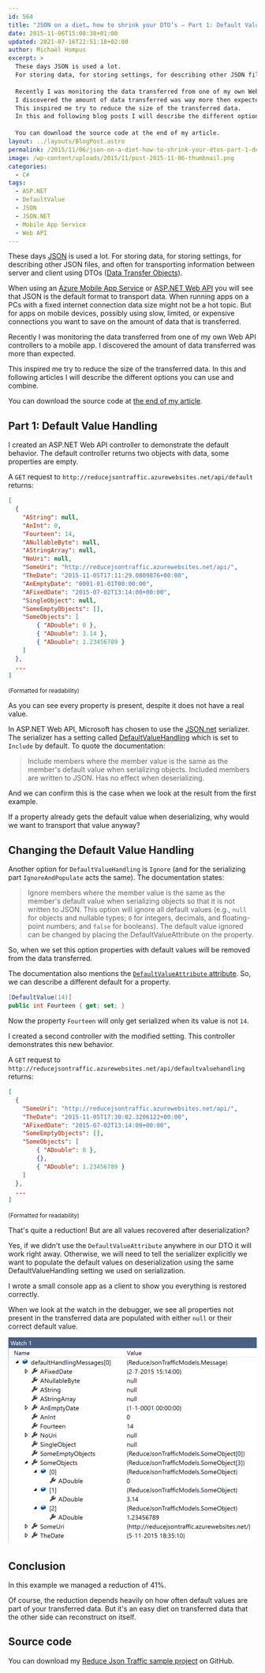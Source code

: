 ```yaml
---
id: 564
title: "JSON on a diet… how to shrink your DTO’s – Part 1: Default Value Handling"
date: 2015-11-06T15:08:38+01:00
updated: 2021-07-16T22:51:18+02:00
author: Michaël Hompus
excerpt: >
  These days JSON is used a lot.
  For storing data, for storing settings, for describing other JSON files, and often for transporting information between server and client using DTOs (Data Transfer Objects).

  Recently I was monitoring the data transferred from one of my own Web API controllers to a mobile app.
  I discovered the amount of data transferred was way more then expected.
  This inspired me try to reduce the size of the transferred data.
  In this and following blog posts I will describe the different options you can use and combine.

  You can download the source code at the end of my article.
layout: ../layouts/BlogPost.astro
permalink: /2015/11/06/json-on-a-diet-how-to-shrink-your-dtos-part-1-default-value-handling/
image: /wp-content/uploads/2015/11/post-2015-11-06-thumbnail.png
categories:
  - C#
tags:
  - ASP.NET
  - DefaultValue
  - JSON
  - JSON.NET
  - Mobile App Service
  - Web API
---
```


These days [JSON](https://en.wikipedia.org/wiki/JSON) is used a lot.
For storing data, for storing settings, for describing other JSON files, and often for transporting information between server and client using DTOs ([Data Transfer Objects](https://en.wikipedia.org/wiki/Data_transfer_object)).

When using an [Azure Mobile App Service](https://azure.microsoft.com/en-us/services/app-service/mobile?WT.mc_id=DT-MVP-5004268) or [ASP.NET Web API](https://dotnet.microsoft.com/apps/aspnet/apis) you will see that JSON is the default format to transport data.
When running apps on a PCs with a fixed internet connection data size might not be a hot topic.
But for apps on mobile devices, possibly using slow, limited, or expensive connections you want to save on the amount of data that is transferred.

<!--more-->

Recently I was monitoring the data transferred from one of my own Web API controllers to a mobile app.
I discovered the amount of data transferred was more than expected.

This inspired me try to reduce the size of the transferred data.
In this and following articles I will describe the different options you can use and combine.

You can download the source code at [the end of my article](#source-code).

## Part 1: Default Value Handling

I created an ASP.NET Web API controller to demonstrate the default behavior.
The default controller returns two objects with data, some properties are empty.

A `GET` request to `http://reducejsontraffic.azurewebsites.net/api/default` returns:

```json
[
  {
    "AString": null,
    "AnInt": 0,
    "Fourteen": 14,
    "ANullableByte": null,
    "AStringArray": null,
    "NoUri": null,
    "SomeUri": "http://reducejsontraffic.azurewebsites.net/api/",
    "TheDate": "2015-11-05T17:11:29.0809876+00:00",
    "AnEmptyDate": "0001-01-01T00:00:00",
    "AFixedDate": "2015-07-02T13:14:00+00:00",
    "SingleObject": null,
    "SomeEmptyObjects": [],
    "SomeObjects": [
        { "ADouble": 0 },
        { "ADouble": 3.14 },
        { "ADouble": 1.23456789 }
    ]
  },
  ...
]
```

<small>(Formatted for readability)</small>

As you can see every property is present, despite it does not have a real value.

In ASP.NET Web API, Microsoft has chosen to use the [JSON.net](https://www.newtonsoft.com/json) serializer.
The serializer has a setting called [DefaultValueHandling](https://www.newtonsoft.com/json/help/html/T_Newtonsoft_Json_DefaultValueHandling.htm) which is set to `Include` by default.
To quote the documentation:

> Include members where the member value is the same as the member's default value when serializing objects.
> Included members are written to JSON.
> Has no effect when deserializing.

And we can confirm this is the case when we look at the result from the first example.

If a property already gets the default value when deserializing, why would we want to transport that value anyway?

## Changing the Default Value Handling

Another option for `DefaultValueHandling` is `Ignore` (and for the serializing part `IgnoreAndPopulate` acts the same).
The documentation states:

> Ignore members where the member value is the same as the member's default value when serializing objects so that it is not written to JSON.
> This option will ignore all default values (e.g., `null` for objects and nullable types; `0` for integers, decimals, and floating-point numbers; and `false` for booleans).
> The default value ignored can be changed by placing the DefaultValueAttribute on the property.

So, when we set this option properties with default values will be removed from the data transferred.

The documentation also mentions the [`DefaultValueAttribute` attribute](https://learn.microsoft.com/dotnet/api/system.componentmodel.defaultvalueattribute?view=netframework-4.7).
So, we can describe a different default for a property.

```csharp title="Message.cs" showlinenumbers startlinenumber=19
[DefaultValue(14)]
public int Fourteen { get; set; }
```

Now the property `Fourteen` will only get serialized when its value is not `14`.

I created a second controller with the modified setting. This controller demonstrates this new behavior.

A `GET` request to `http://reducejsontraffic.azurewebsites.net/api/defaultvaluehandling` returns:

```json
[
  {
    "SomeUri": "http://reducejsontraffic.azurewebsites.net/api/",
    "TheDate": "2015-11-05T17:30:02.3206122+00:00",
    "AFixedDate": "2015-07-02T13:14:00+00:00",
    "SomeEmptyObjects": [],
    "SomeObjects": [
        { "ADouble": 0 },
        {},
        { "ADouble": 1.23456789 }
    ]
  },
  ...
]
```

<small>(Formatted for readability)</small>

That's quite a reduction! But are all values recovered after deserialization?

Yes, if we didn't use the `DefaultValueAttribute` anywhere in our DTO it will work right away.
Otherwise, we will need to tell the serializer explicitly we want to populate the default values on deserialization using the same DefaultValueHandling setting we used on serialization.

I wrote a small console app as a client to show you everything is restored correctly.

When we look at the watch in the debugger, we see all properties not present in the transferred data are populated with either `null` or their correct default value.

![Visual Studio Watch showing a deserialized object with default value handling](/wp-content/uploads/2015/11/visual-studio-watch-default-value-handling.png "Visual Studio Watch showing a deserialized object with default value handling")

## Conclusion

In this example we managed a reduction of 41%.

Of course, the reduction depends heavily on how often default values are part of your transferred data. But it's an easy diet on transferred data that the other side can reconstruct on itself.

## Source code

You can download my [Reduce Json Traffic sample project](https://github.com/eNeRGy164/ReduceJsonTraffic) on GitHub.
